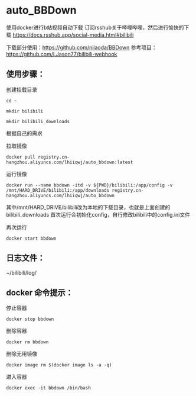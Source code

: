 # auto_BBDown
使用docker进行b站视频自动下载
订阅rsshub关于哔哩哔哩，然后进行愉快的下载
https://docs.rsshub.app/social-media.html#bilibili

下载部分使用：https://github.com/nilaoda/BBDown
参考项目：https://github.com/LJason77/bilibili-webhook

## 使用步骤：
创建挂载目录
```shell
cd ~
```
```shell
mkdir bilibili
```
```shell
mkdir bilibili_downloads
```
根据自己的需求

拉取镜像
```shell
docker pull registry.cn-hangzhou.aliyuncs.com/lhiiqwj/auto_bbdown:latest
```
运行镜像
```shell
docker run --name bbdown -itd -v ${PWD}/bilibili:/app/config -v /mnt/HARD_DRIVE/bilibili:/app/downloads registry.cn-hangzhou.aliyuncs.com/lhiiqwj/auto_bbdown
```
其中/mnt/HARD_DRIVE/bilibili改为本地的下载目录，也就是上面创建的bilibili_downloads
首次运行会初始化config，自行修改bilibili中的config.ini文件

再次运行
```shell
docker start bbdown
```

## 日志文件：
~/bilibili/log/


## docker 命令提示：

停止容器
```shell
docker stop bbdown
```
删除容器
```shell
docker rm bbdown
```
删除无用镜像
```shell
docker image rm $(docker image ls -a -q)
```
进入容器
```shell
docker exec -it bbdown /bin/bash
```
